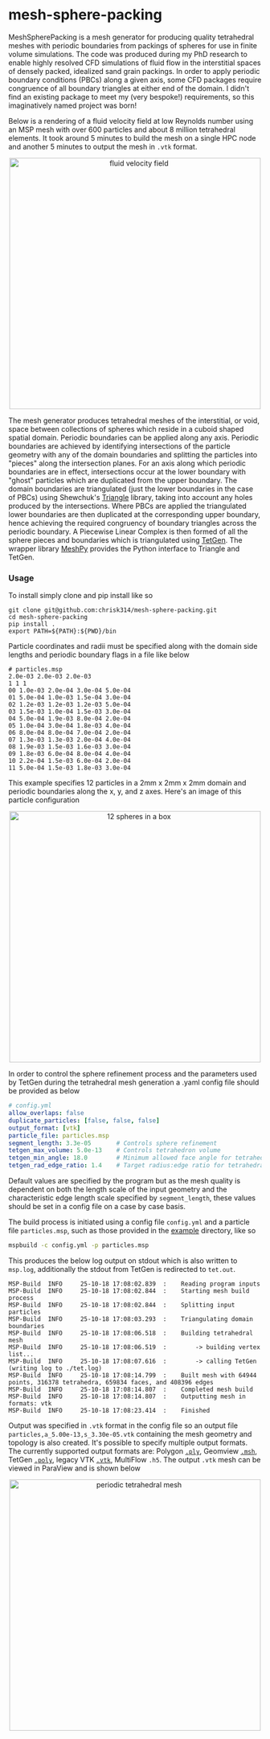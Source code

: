 # mesh-sphere-packing
MeshSpherePacking is a mesh generator for producing quality tetrahedral meshes with periodic
boundaries from packings of spheres for use in finite volume simulations. The code was produced 
during my PhD research to enable highly resolved CFD simulations of fluid flow in the interstitial
spaces of densely packed, idealized sand grain packings. In order to apply periodic boundary
conditions (PBCs) along a given axis, some CFD packages require congruence of all boundary triangles 
at either end of the domain. I didn't find an existing package to meet my (very bespoke!)
requirements, so this imaginatively named project was born! 

Below is a rendering of a fluid velocity 
field at low Reynolds number using an MSP mesh with over 600 particles and about 8 million
tetrahedral elements. It took around 5 minutes to build the mesh on a single HPC node and another 5
minutes to output the mesh in `.vtk` format.

<p align="center">
<img alt="fluid velocity field" src="https://user-images.githubusercontent.com/2366658/47520008-e55b8e00-d886-11e8-9054-57382cdbd516.png" width="500">
</p>

The mesh generator produces tetrahedral meshes of the interstitial, or void, space between
collections of spheres which reside in a cuboid shaped spatial domain. Periodic boundaries can be
applied along any axis. Periodic boundaries are achieved by identifying intersections of the
particle geometry with any of the domain boundaries and splitting the particles into "pieces" along
the intersection planes. For an axis along which periodic boundaries are in effect, intersections
occur at the lower boundary with "ghost" particles which are duplicated from the upper boundary. The
domain boundaries are triangulated (just the lower boundaries in the case of PBCs) using Shewchuk's
[Triangle](https://www.cs.cmu.edu/~quake/triangle.html) library, taking into account any holes
produced by the intersections. Where PBCs are applied the triangulated lower boundaries are then
duplicated at the corresponding upper boundary, hence achieving the required congruency of boundary
triangles across the periodic boundary. A Piecewise Linear Complex is then formed of all the sphere
pieces and boundaries which is triangulated using [TetGen](http://wias-berlin.de/software/tetgen/).
The wrapper library [MeshPy](https://mathema.tician.de/software/meshpy/) provides the Python
interface to Triangle and TetGen.

### Usage
To install simply clone and pip install like so
```
git clone git@github.com:chrisk314/mesh-sphere-packing.git
cd mesh-sphere-packing
pip install .
export PATH=${PATH}:${PWD}/bin
```

Particle coordinates and radii must be specified along with the domain side lengths and periodic
boundary flags in a file like below

```
# particles.msp
2.0e-03 2.0e-03 2.0e-03
1 1 1
00 1.0e-03 2.0e-04 3.0e-04 5.0e-04
01 5.0e-04 1.0e-03 1.5e-04 3.0e-04
02 1.2e-03 1.2e-03 1.2e-03 5.0e-04
03 1.5e-03 1.0e-04 1.5e-03 3.0e-04
04 5.0e-04 1.9e-03 8.0e-04 2.0e-04 
05 1.0e-04 3.0e-04 1.8e-03 4.0e-04
06 8.0e-04 8.0e-04 7.0e-04 2.0e-04
07 1.3e-03 1.3e-03 2.0e-04 4.0e-04 
08 1.9e-03 1.5e-03 1.6e-03 3.0e-04
09 1.8e-03 6.0e-04 8.0e-04 4.0e-04
10 2.2e-04 1.5e-03 6.0e-04 2.0e-04
11 5.0e-04 1.5e-03 1.8e-03 3.0e-04
```

This example specifies 12 particles in a 2mm x 2mm x 2mm domain and periodic boundaries along the x,
y, and z axes. Here's an image of this particle configuration

<p align="center">
<img alt="12 spheres in a box" src="https://user-images.githubusercontent.com/2366658/47515711-7fb5d480-d87b-11e8-9419-696177404d36.png" width="500">
</p>

In order to control the sphere refinement process and the parameters used by TetGen during the 
tetrahedral mesh generation a .yaml config file should be provided as below

```YAML
# config.yml
allow_overlaps: false
duplicate_particles: [false, false, false]
output_format: [vtk]
particle_file: particles.msp
segment_length: 3.3e-05       # Controls sphere refinement
tetgen_max_volume: 5.0e-13    # Controls tetrahedron volume
tetgen_min_angle: 18.0        # Minimum allowed face angle for tetrahedra
tetgen_rad_edge_ratio: 1.4    # Target radius:edge ratio for tetrahedra
```

Default values are specified by the program but as the mesh quality is dependent on both the 
length scale of the input geometry and the characteristic edge length scale specified by
`segment_length`, these values should be set in a config file on a case by case basis.

The build process is initiated using a config file `config.yml` and a particle file `particles.msp`, 
such as those provided in the [example](./example) directory, like so
```bash
mspbuild -c config.yml -p particles.msp
```

This produces the below log output on stdout which is also written to `msp.log`,
additionally the stdout from TetGen is redirected to `tet.out`.
```
MSP-Build  INFO     25-10-18 17:08:02.839  :    Reading program inputs
MSP-Build  INFO     25-10-18 17:08:02.844  :    Starting mesh build process
MSP-Build  INFO     25-10-18 17:08:02.844  :    Splitting input particles
MSP-Build  INFO     25-10-18 17:08:03.293  :    Triangulating domain boundaries
MSP-Build  INFO     25-10-18 17:08:06.518  :    Building tetrahedral mesh
MSP-Build  INFO     25-10-18 17:08:06.519  :        -> building vertex list...
MSP-Build  INFO     25-10-18 17:08:07.616  :        -> calling TetGen (writing log to ./tet.log)
MSP-Build  INFO     25-10-18 17:08:14.799  :    Built mesh with 64944 points, 316378 tetrahedra, 659834 faces, and 408396 edges
MSP-Build  INFO     25-10-18 17:08:14.807  :    Completed mesh build
MSP-Build  INFO     25-10-18 17:08:14.807  :    Outputting mesh in formats: vtk
MSP-Build  INFO     25-10-18 17:08:23.414  :    Finished
```

Output was specified in `.vtk` format in the config file so an output file
`particles,a_5.00e-13,s_3.30e-05.vtk` containing the mesh geometry and topology is also created.
It's possible to specify multiple output formats. The currently supported output formats are:
Polygon [`.ply`](http://paulbourke.net/dataformats/ply/), Geomview
[`.msh`](http://gmsh.info/doc/texinfo/gmsh.html#File-formats), TetGen
[`.poly`](http://wias-berlin.de/software/tetgen/fformats.poly.html), legacy VTK
[`.vtk`](https://www.vtk.org/wp-content/uploads/2015/04/file-formats.pdf), MultiFlow `.h5`. The
output `.vtk` mesh can be viewed in ParaView and is shown below

<p align="center">
<img alt="periodic tetrahedral mesh" src="https://user-images.githubusercontent.com/2366658/47516181-b9d3a600-d87c-11e8-99df-ef54bb42c88e.png" width="500">
</p>
